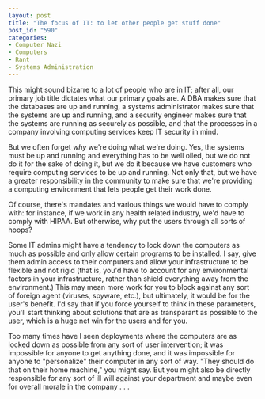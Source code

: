 ```yaml
--- 
layout: post
title: "The focus of IT: to let other people get stuff done"
post_id: "590"
categories:
- Computer Nazi
- Computers
- Rant
- Systems Administration
---
```

This might sound bizarre to a lot of people who are in IT; after all, our primary job title dictates what our primary goals are.  A DBA makes sure that the databases are up and running, a systems administrator makes sure that the systems are up and running, and a security engineer makes sure that the systems are running as securely as possible, and that the processes in a company involving computing services keep IT security in mind.

But we often forget <em>why</em> we're doing what we're doing.  Yes, the systems must be up and running and everything has to be well oiled, but we do not do it for the sake of doing it, but we do it because we have customers who require computing services to be up and running.  Not only that, but we have a greater responsibility in the community to make sure that we're providing a computing environment that lets people get their work done.

Of course, there's mandates and various things we would have to comply with: for instance, if we work in any health related industry, we'd have to comply with HIPAA.  But otherwise, why put the users through all sorts of hoops?

Some IT admins might have a tendency to lock down the computers as much as possible and only allow certain programs to be installed.  I say, give them admin access to their computers and allow your infrastructure to be flexible and not rigid (that is, you'd have to account for any environmental factors in your infrastructure, rather than shield everything away from the environment.)  This may mean more work for you to block against any sort of foreign agent (viruses, spyware, etc.), but ultimately, it would be for the user's benefit.  I'd say that if you force yourself to think in these parameters, you'll start thinking about solutions that are as transparant as possible to the user, which is a huge net win for the users and for you.

Too many times have I seen deployments where the computers are as locked down as possible from any sort of user intervention; it was impossible for anyone to get anything done, and it was impossible for anyone to "personalize" their computer in any sort of way.  "They should do that on their home machine," you might say.  But you might also be directly responsible for any sort of ill will against your department and maybe even for overall morale in the company . . .
